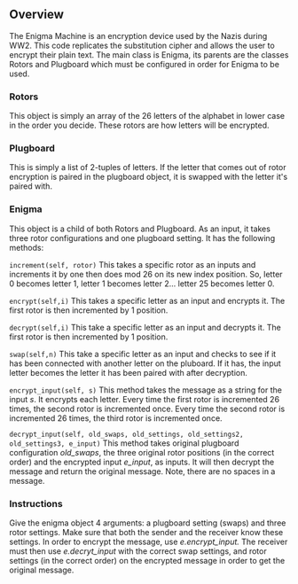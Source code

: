 ## Overview

The Enigma Machine is an encryption device used by the Nazis during WW2. This code replicates the substitution cipher and allows the user to encrypt their plain text. The main class is Enigma, its parents are the classes Rotors and Plugboard which must be configured in order for Enigma to be used.

### Rotors

This object is simply an array of the 26 letters of the alphabet in lower case in the order you decide. These rotors are how letters will be encrypted.

### Plugboard

This is simply a list of 2-tuples of letters. If the letter that comes out of rotor encryption is paired in the plugboard object, it is swapped with the letter it's paired with.

### Enigma

This object is a child of both Rotors and Plugboard. As an input, it takes three rotor configurations and one plugboard setting. It has the following methods:

  <code>increment(self, rotor)</code> This takes a specific rotor as an inputs and increments it by one then does mod 26 on its new index position. So, letter 0 becomes letter 1, letter 1 becomes letter 2... letter 25 becomes letter 0.
  
  <code>encrypt(self,i)</code> This takes a specific letter as an input and encrypts it. The first rotor is then incremented by 1 position.
  
  <code>decrypt(self,i)</code> This take a specific letter as an input and decrypts it. The first rotor is then incremented by 1 position.
  
  <code>swap(self,n)</code> This take a specific letter as an input and checks to see if it has been connected with another letter on the pluboard. If it has, the input letter becomes the letter it has been paired with after decryption.
  
  <code>encrypt_input(self, s)</code> This method takes the message as a string for the input _s_. It encrypts each letter. Every time the first rotor is incremented 26 times, the second rotor is incremented once. Every time the second rotor is incremented 26 times, the third rotor is incremented once.
  
  <code>decrypt_input(self, old_swaps, old_settings, old_settings2, old_settings3, e_input)</code> This method takes original plugboard configuration _old_swaps_, the three original rotor positions (in the correct order) and the encrypted input _e_input_,  as inputs. It will then decrypt the message and return the original message. Note, there are no spaces in a message.
  
### Instructions

Give the enigma object 4 arguments: a plugboard setting (swaps) and three rotor settings. Make sure that both the sender and the receiver know these settings. In order to encrypt the message, use _e.encrypt_input._ The receiver must then use _e.decryt_input_ with the correct swap settings, and rotor settings (in the correct order) on the encrypted message in order to get the original message.
